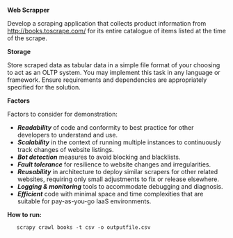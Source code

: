 **Web Scrapper**

Develop a scraping application that collects product information from http://books.toscrape.com/ for its entire
catalogue of items listed at the time of the scrape.

**Storage**

Store scraped data as tabular data in a simple file format of your choosing to act as an OLTP system.
You may implement this task in any language or framework. Ensure requirements and dependencies are
appropriately specified for the solution.

**Factors**

Factors to consider for demonstration:
* ***Readability*** of code and conformity to best practice for other developers to understand and use.
* ***Scalability*** in the context of running multiple instances to continuously track changes of website listings.
* ***Bot detection*** measures to avoid blocking and blacklists.
* ***Fault tolerance*** for resilience to website changes and irregularities.
* ***Reusability*** in architecture to deploy similar scrapers for other related websites, requiring only small adjustments to fix or release elsewhere.
* ***Logging & monitoring*** tools to accommodate debugging and diagnosis.
* ***Efficient*** code with minimal space and time complexities that are suitable for pay-as-you-go IaaS
environments.

**How to run:**
       
       scrapy crawl books -t csv -o outputfile.csv
